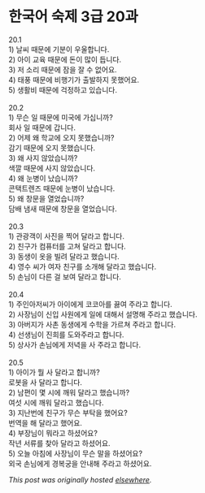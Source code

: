 # 한국어 숙제 3급 20과

<div>
<div>20.1</div>1) &#45216;&#50472; &#46412;&#47928;&#50640; &#44592;&#48516;&#51060; &#50864;&#50872;&#54633;&#45768;&#45796;.<br><div>2) &#50500;&#51060; &#44368;&#50977; &#46412;&#47928;&#50640; &#46024;&#51060; &#47566;&#51060; &#46317;&#45768;&#45796;.</div>3) &#51200; &#49548;&#47532; &#46412;&#47928;&#50640; &#51104;&#51012; &#51096; &#49688; &#50630;&#50612;&#50836;.<br><div>4) &#53468;&#54413; &#46412;&#47928;&#50640; &#48708;&#54665;&#44592;&#44032; &#52636;&#48156;&#54616;&#51648; &#47803;&#54664;&#50612;&#50836;.</div>5) &#49373;&#54876;&#48708; &#46412;&#47928;&#50640; &#44145;&#51221;&#54616;&#44256; &#51080;&#49845;&#45768;&#45796;.<br><div> </div>
<br><div>20.2</div>1) &#47924;&#49832; &#51068; &#46412;&#47928;&#50640; &#48120;&#44397;&#50640; &#44032;&#49901;&#45768;&#44620;?<br><div>&#54924;&#49324; &#51068; &#46412;&#47928;&#50640; &#44049;&#45768;&#45796;.</div>2) &#50612;&#51228; &#50780; &#54617;&#44368;&#50640; &#50724;&#51648; &#47803;&#54664;&#49845;&#45768;&#44620;?<br>&#44048;&#44592; &#46412;&#47928;&#50640; &#50724;&#51648; &#47803;&#54664;&#49845;&#45768;&#45796;.<br>3) &#50780; &#49324;&#51648; &#50506;&#50520;&#49845;&#45768;&#44620;?<br>&#49353;&#44628; &#46412;&#47928;&#50640; &#49324;&#51648; &#50506;&#50520;&#49845;&#45768;&#45796;.<br>4) &#50780; &#45576;&#48337;&#51060; &#45228;&#49845;&#45768;&#44620;?<br>&#53080;&#53469;&#53944;&#47116;&#51592; &#46412;&#47928;&#50640; &#45576;&#48337;&#51060; &#45228;&#49845;&#45768;&#45796;.<br>5) &#50780; &#52285;&#47928;&#51012; &#50676;&#50632;&#49845;&#45768;&#44620;?<br>&#45812;&#48176; &#45252;&#49352; &#46412;&#47928;&#50640; &#52285;&#47928;&#51012; &#50676;&#50632;&#49845;&#45768;&#45796;.<br><br>20.3<br>1) &#44288;&#44305;&#44061;&#51060; &#49324;&#51652;&#51012; &#52237;&#50612; &#45804;&#46972;&#44256; &#54633;&#45768;&#45796;.<br>2) &#52828;&#44396;&#44032; &#52980;&#54504;&#53552;&#47484; &#44256;&#52432; &#45804;&#46972;&#44256; &#54633;&#45768;&#45796;.<br>3) &#46041;&#49373;&#51060; &#50743;&#51012; &#48716;&#47140; &#45804;&#46972;&#44256; &#54664;&#49845;&#45768;&#45796;.<br>4) &#50689;&#49688; &#50472;&#44032; &#50668;&#51088; &#52828;&#44396;&#47484; &#49548;&#44060;&#54644; &#45804;&#46972;&#44256; &#54664;&#49845;&#45768;&#45796;.<br>5) &#49552;&#45784;&#51060; &#45796;&#47480; &#44152; &#48372;&#50668; &#45804;&#46972;&#44256; &#54633;&#45768;&#45796;.<br><br>20.4<br>1) &#51452;&#51064;&#50500;&#51200;&#50472;&#44032; &#50500;&#51060;&#50640;&#44172; &#53076;&#53076;&#50500;&#47484; &#45139;&#50668; &#51452;&#46972;&#44256; &#54633;&#45768;&#45796;.<br>2) &#49324;&#51109;&#45784;&#51060; &#49888;&#51077; &#49324;&#50896;&#50640;&#44172; &#51068;&#50640; &#45824;&#54644;&#49436; &#49444;&#47749;&#54644; &#51452;&#46972;&#44256; &#54664;&#49845;&#45768;&#45796;.<br>3) &#50500;&#48260;&#51648;&#44032; &#49324;&#52492; &#46041;&#49373;&#50640;&#44172; &#49688;&#54617;&#51012; &#44032;&#47476;&#52432; &#51452;&#46972;&#44256; &#54633;&#45768;&#45796;.<br>4) &#49440;&#49373;&#45784;&#51060; &#51652;&#55148;&#47484; &#46020;&#50752;&#51452;&#46972;&#44256; &#54633;&#45768;&#45796;.<br>5) &#49345;&#49324;&#44032; &#49552;&#45784;&#50640;&#44172; &#51200;&#45377;&#51012; &#49324; &#51452;&#46972;&#44256; &#54633;&#45768;&#45796;.<br><br>20.5<br>1) &#50500;&#51060;&#44032; &#47960; &#49324; &#45804;&#46972;&#44256; &#54633;&#45768;&#44620;?<br>&#47196;&#48391;&#51012; &#49324; &#45804;&#46972;&#44256; &#54633;&#45768;&#45796;.<br>2) &#45224;&#54200;&#51060; &#47751; &#49884;&#50640; &#44648;&#50892; &#45804;&#46972;&#44256; &#54664;&#49845;&#45768;&#44620;?<br>&#50668;&#49455; &#49884;&#50640; &#44648;&#50892; &#45804;&#46972;&#44256; &#54664;&#49845;&#45768;&#45796;.<br>3) &#51648;&#45212;&#48264;&#50640; &#52828;&#44396;&#44032; &#47924;&#49832; &#48512;&#53441;&#51012; &#54664;&#50612;&#50836;?<br>&#48264;&#50669;&#51012; &#54644; &#45804;&#46972;&#44256; &#54664;&#50612;&#50836;.<br>4) &#48512;&#51109;&#45784;&#51060; &#47952;&#46972;&#44256; &#54616;&#49512;&#50612;&#50836;?<br>&#51089;&#45380; &#49436;&#47448;&#47484; &#52286;&#50500; &#45804;&#46972;&#44256; &#54616;&#49512;&#50612;&#50836;.<br>5) &#50724;&#45720; &#50500;&#52840;&#50640; &#49324;&#51109;&#45784;&#51060; &#47924;&#49832; &#47568;&#51012; &#54616;&#49512;&#50612;&#50836;?<br>&#50808;&#44397; &#49552;&#45784;&#50640;&#44172; &#44221;&#48373;&#44417;&#51012; &#50504;&#45236;&#54644; &#51452;&#46972;&#44256; &#54616;&#49512;&#50612;&#50836;.</div>


*This post was originally hosted [elsewhere](http://planspace.blogspot.com/2009/05/3-20.html).*
